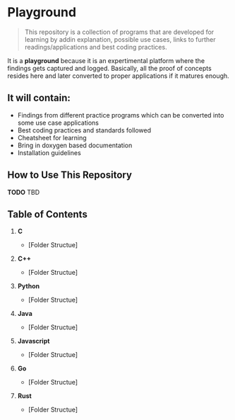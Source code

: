 Playground
==========

> This repository is a collection of programs that are developed for learning by addin explanation, possible use cases, links to further readings/applications and best coding practices.

It is a **playground** because it is an expertimental platform where the findings gets captured and logged. Basically, all the proof of concepts resides here and later converted to proper applications if it matures enough.


## It will contain:
- Findings from different practice programs which can be converted into some use case applications
- Best coding practices and standards followed
- Cheatsheet for learning
- Bring in doxygen based documentation
- Installation guidelines

## How to Use This Repository
**TODO** TBD

## Table of Contents

1. **C**
	- [Folder Structue]

2. **C++**
	- [Folder Structue]

3. **Python**
	- [Folder Structue]

4. **Java**
	- [Folder Structue]

5. **Javascript**
	- [Folder Structue]

6. **Go**
	- [Folder Structue]

7. **Rust**
	- [Folder Structue]
